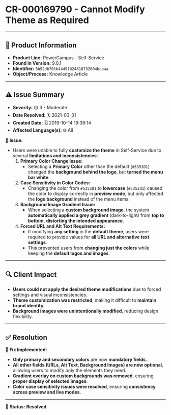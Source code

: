 # CR-000169790 - Cannot Modify Theme as Required

---

## 📌 Product Information
- **Product Line:** PowerCampus - Self-Service  
- **Found in Version:** 9.0.1  
- **Identifier:** `5b52db701b44451024818732604bcbaa`  
- **Object/Process:** Knowledge Article  

---

## ⚠️ Issue Summary
- **Severity:** 🟡 3 - Moderate  
- **Date Resolved:** 🗓️ 2021-03-31  
- **Created Date:** 🗓️ 2019-10-14 19:39:14  
- **Affected Language(s):** 🌐 All  

🔹 **Issue:**  
- Users were unable to fully **customize the theme** in Self-Service due to several **limitations and inconsistencies**:  
  1. **Primary Color Change Issue:**  
     - Selecting a **Primary Color** other than the default (`#5353D1`) changed the **background behind the logo**, but **turned the menu bar white**.  
  2. **Case Sensitivity in Color Codes:**  
     - Changing the color from `#5353D1` to **lowercase** (`#5353d1`) caused the color to display correctly in **preview mode**, but only affected the **logo background** instead of the menu items.  
  3. **Background Image Gradient Issue:**  
     - When selecting a **custom background image**, the system **automatically applied a grey gradient** (dark-to-light) from **top to bottom**, **distorting the intended appearance**.  
  4. **Forced URL and Alt Text Requirements:**  
     - If modifying **any setting** in the **default theme**, users were required to provide values for **all URL and alternative text settings**.  
     - This prevented users from **changing just the colors** while keeping the **default logos and images**.  

---

## 🔍 Client Impact
- **Users could not apply the desired theme modifications** due to forced settings and visual inconsistencies.  
- **Theme customization was restricted**, making it difficult to **maintain brand identity**.  
- **Background images were unintentionally modified**, reducing design flexibility.  

---

## ✅ Resolution
🔧 **Fix Implemented:**  
- **Only primary and secondary colors** are now **mandatory fields**.  
- **All other fields (URLs, Alt Text, Background Images) are now optional**, allowing users to modify only the elements they need.  
- **Gradient overlay on custom backgrounds was removed**, ensuring **proper display of selected images**.  
- **Color case sensitivity issues were resolved**, ensuring **consistency across preview and live modes**.  

---

🚀 **Status:** **Resolved**
